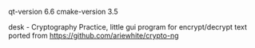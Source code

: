 qt-version 6.6
cmake-version 3.5

desk - Cryptography Practice, little gui program for encrypt/decrypt text
ported from https://github.com/ariewhite/crypto-ng

